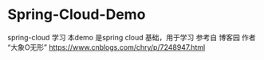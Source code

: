 # Spring-Cloud-Demo
spring-cloud 学习
本demo 是spring cloud 基础，用于学习
参考自 博客园 作者 “大象O无形”
https://www.cnblogs.com/chry/p/7248947.html

